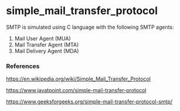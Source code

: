 # simple_mail_transfer_protocol

SMTP is simulated using C language with the following SMTP agents:

1. Mail User Agent (MUA)
2. Mail Transfer Agent (MTA)
3. Mail Delivery Agent (MDA)

### References

https://en.wikipedia.org/wiki/Simple_Mail_Transfer_Protocol

https://www.javatpoint.com/simple-mail-transfer-protocol

https://www.geeksforgeeks.org/simple-mail-transfer-protocol-smtp/
